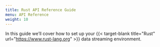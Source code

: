```yaml
---
title: Rust API Reference Guide
menu: API Reference
weight: 10
---
```


In this guide we’ll cover how to set up your {{< target-blank title="Rust" url="https://www.rust-lang.org" >}} data streaming environment.

